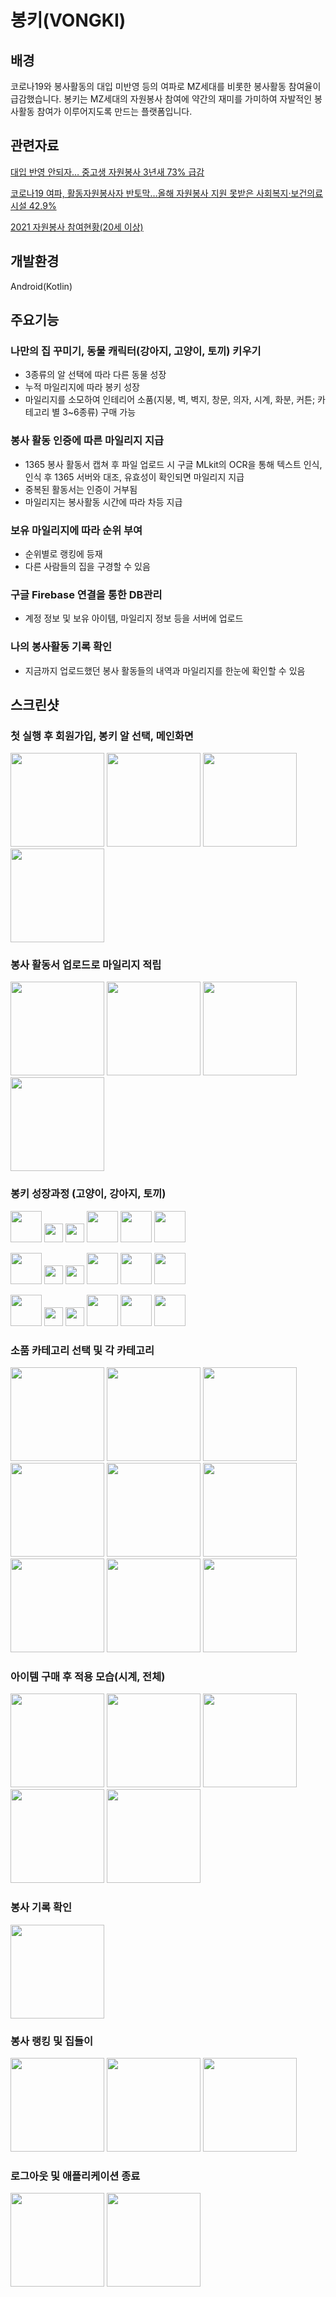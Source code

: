 # 봉키(VONGKI)

## 배경

코로나19와 봉사활동의 대입 미반영 등의 여파로 MZ세대를 비롯한 봉사활동 참여율이 급감했습니다.
봉키는 MZ세대의 자원봉사 참여에 약간의 재미를 가미하여 자발적인 봉사활동 참여가 이루어지도록 만드는 플랫폼입니다.

## 관련자료

[대입 반영 안되자… 중고생 자원봉사 3년새 73% 급감](https://www.chosun.com/national/education/2022/10/25/IKO6RV3XFFBI5K7O63G5OQYHGQ/)

[코로나19 여파, 활동자원봉사자 반토막…올해 자원봉사 지원 못받은 사회복지·보건의료시설 42.9%](http://medicalworldnews.co.kr/m/view.php?idx=1510945448)

[2021 자원봉사 참여현황(20세 이상)](https://www.index.go.kr/potal/main/EachDtlPageDetail.do?idx_cd=2718)

## 개발환경

Android(Kotlin)

## 주요기능

### 나만의 집 꾸미기, 동물 캐릭터(강아지, 고양이, 토끼) 키우기

- 3종류의 알 선택에 따라 다른 동물 성장
- 누적 마일리지에 따라 봉키 성장
- 마일리지를 소모하여 인테리어 소품(지붕, 벽, 벽지, 창문, 의자, 시계, 화분, 커튼; 카테고리 별 3~6종류) 구매 가능

### 봉사 활동 인증에 따른 마일리지 지급

- 1365 봉사 활동서 캡쳐 후 파일 업로드 시 구글 MLkit의 OCR을 통해 텍스트 인식, 인식 후 1365 서버와 대조, 유효성이 확인되면 마일리지 지급
- 중복된 활동서는 인증이 거부됨
- 마일리지는 봉사활동 시간에 따라 차등 지급

### 보유 마일리지에 따라 순위 부여

- 순위별로 랭킹에 등재
- 다른 사람들의 집을 구경할 수 있음

### 구글 Firebase 연결을 통한 DB관리

- 계정 정보 및 보유 아이템, 마일리지 정보 등을 서버에 업로드

### 나의 봉사활동 기록 확인

- 지금까지 업로드했던 봉사 활동들의 내역과 마일리지를 한눈에 확인할 수 있음

## 스크린샷

### 첫 실행 후 회원가입, 봉키 알 선택, 메인화면
<p>
<img src="/screenshot/screenshot1.png" width="150"/>
<img src="/screenshot/screenshot2.png" width="150"/>
<img src="/screenshot/screenshot3.png" width="150"/>
<img src="/screenshot/screenshot4.png" width="150"/>
</p>

### 봉사 활동서 업로드로 마일리지 적립

<p>
<img src="/screenshot/screenshot5.png" width="150"/>
<img src="/screenshot/screenshot6.png" width="150"/>
<img src="/screenshot/screenshot7.png" width="150"/>
<img src="/screenshot/screenshot8.png" width="150"/>
</p>

### 봉키 성장과정 (고양이, 강아지, 토끼)
<p>
<img src="/app/src/main/res/drawable/egg1.png" width="50"/>
<img src="/app/src/main/res/drawable/cat1.png"width="30"/>
<img src="/app/src/main/res/drawable/cat2.png"width="30"/>
<img src="/app/src/main/res/drawable/cat3.png"width="50"/>
<img src="/app/src/main/res/drawable/cat4.png"width="50"/>
<img src="/app/src/main/res/drawable/cat5.png"width="50"/>
</p><p>
<img src="/app/src/main/res/drawable/egg2.png" width="50"/>
<img src="/app/src/main/res/drawable/dog1.png"width="30"/>
<img src="/app/src/main/res/drawable/dog2.png"width="30"/>
<img src="/app/src/main/res/drawable/dog3.png"width="50"/>
<img src="/app/src/main/res/drawable/dog4.png"width="50"/>
<img src="/app/src/main/res/drawable/dog5.png"width="50"/>
  </p><p>
  <img src="/app/src/main/res/drawable/egg3.png" width="50"/>
<img src="/app/src/main/res/drawable/rabit1.png"width="30"/>
<img src="/app/src/main/res/drawable/rabit2.png"width="30"/>
<img src="/app/src/main/res/drawable/rabit3.png"width="50"/>
<img src="/app/src/main/res/drawable/rabit4.png"width="50"/>
<img src="/app/src/main/res/drawable/rabit5.png"width="50"/>
  </p>
  
### 소품 카테고리 선택 및 각 카테고리

<p>
<img src="/screenshot/screenshot9.png" width="150"/>
<img src="/screenshot/screenshot10.png" width="150"/>
<img src="/screenshot/screenshot11.png" width="150"/>
<img src="/screenshot/screenshot12.png" width="150"/>
  <img src="/screenshot/screenshot13.png" width="150"/>
<img src="/screenshot/screenshot14.png" width="150"/>
<img src="/screenshot/screenshot15.png" width="150"/>
<img src="/screenshot/screenshot16.png" width="150"/>
  <img src="/screenshot/screenshot17.png" width="150"/>
  </p>
  
### 아이템 구매 후 적용 모습(시계, 전체)

<p>
<img src="/screenshot/screenshot17.png" width="150"/>
<img src="/screenshot/screenshot18.png" width="150"/>
<img src="/screenshot/screenshot19.png" width="150"/>
<img src="/screenshot/screenshot20.png" width="150"/>
  <img src="/screenshot/screenshot21.png" width="150"/> </p>
  
### 봉사 기록 확인
<img src="/screenshot/screenshot22.png" width="150"/>

### 봉사 랭킹 및 집들이
<p>
  <img src="/screenshot/screenshot23.png" width="150"/>
  <img src="/screenshot/screenshot24.png" width="150"/>
  <img src="/screenshot/screenshot25.png" width="150"/>
  </p>
  
### 로그아웃 및 애플리케이션 종료

<p>
  <img src="/screenshot/screenshot26.png" width="150"/>
  <img src="/screenshot/screenshot27.png" width="150"/>
  </p>

